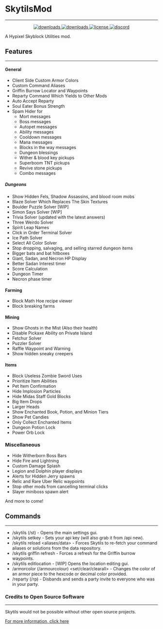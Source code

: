 # SkytilsMod
***
<p align="center">
  <a href="https://github.com/Skytils/SkytilsMod/releases" target="_blank">
    <img alt="downloads" src="https://img.shields.io/github/v/release/Skytils/SkytilsMod?color=4166f5&style=flat-square" />
  </a>
  <a href="https://github.com/Skytils/SkytilsMod/releases" target="_blank">
    <img alt="downloads" src="https://img.shields.io/github/downloads/Skytils/SkytilsMod/total?color=4166f5&style=flat-square" />
  </a>
  <a href="https://github.com/Skytils/SkytilsMod/blob/main/LICENSE" target="_blank">
    <img alt="license" src="https://img.shields.io/github/license/Skytils/SkytilsMod?color=4166f5&style=flat-square" />
  </a>
  <a href="https://discord.gg/skytils" target="_blank">
    <img alt="discord" src="https://img.shields.io/discord/807302538558308352?color=4166f5&label=discord&style=flat-square" />
  </a>
</p>
A Hypixel Skyblock Utilities mod.


## Features
***
#### General
 - Client Side Custom Armor Colors
 - Custom Command Aliases
 - Griffin Burrow Locator and Waypoints
 - Reparty Command Which Yields to Other Mods
 - Auto Accept Reparty
 - Soul Eater Bonus Strength
 - Spam Hider for
     - Mort messages
     - Boss messages
     - Autopet messages
     - Ability messages
     - Cooldown messages
     - Mana messages
     - Blocks in the way messages
     - Dungeon blessings
     - Wither & blood key pickups
     - Superboom TNT pickups
     - Revive stone pickups
     - Combo messages
##### Dungeons
 - Show Hidden Fels, Shadow Assassins, and blood room mobs
 - Blaze Solver Which Replaces The Skin Textures
 - Boulder Puzzle Solver [WIP]
 - Simon Says Solver [WIP]
 - Trivia Solver (updated with the latest answers)
 - Three Weirdo Solver
 - Spirit Leap Names
 - Click in Order Terminal Solver
 - Ice Path Solver
 - Select All Color Solver
 - Stop dropping, salvaging, and selling starred dungeon items
 - Bigger bats and bat hitboxes
 - Giant, Sadan, and Necron HP Display
 - Better Sadan Interest timer
 - Score Calculation
 - Dungeon Timer
 - Necron phase timer
#### Farming
 - Block Math Hoe recipe viewer
 - Block breaking farms
#### Mining 
 - Show Ghosts in the Mist (Also their health)
 - Disable Pickaxe Ability on Private Island
 - Fetchur Solver
 - Puzzler Solver
 - Raffle Waypoint and Warning
 - Show hidden sneaky creepers
#### Items
 - Block Useless Zombie Sword Uses
 - Prioritize Item Abilities
 - Pet Item Confirmation
 - Hide Implosion Particles
 - Hide Midas Staff Gold Blocks
 - Big Item Drops
 - Larger Heads
 - Show Enchanted Book, Potion, and Minion Tiers
 - Show Pet Candies
 - Only Collect Enchanted Items
 - Dungeon Potion Lock
 - Power Orb Lock
### Miscellaneous
 - Hide Witherborn Boss Bars
 - Hide Fire and Lightning
 - Custom Damage Splash
 - Legion and Dolphin player displays
 - Alerts for Hidden Jerry spawns
 - Relic and Rare Uber Relic waypoints
 - Stop other mods from cancelling terminal clicks
 - Slayer miniboss spawn alert


And more to come!

## Commands
***
- /skytils (/st) - Opens the main settings gui.
- /skytils setkey <apikey> - Sets your api key (will also grab it from /api new).
- /skytils reload <aliases/data> - Forces Skytils to re-fetch your command aliases or solutions from the data repository.
- /skytils griffin refresh - Forces a refresh for the Griffin burrow waypoints.
- /skytils editlocation - [WIP] Opens the location editing gui.
- /armorcolor (/armourcolour) <set/clear/clearall> - Changes the color of an armor piece to the hexcode or decimal color provided.
- /reparty (/rp) - Disbands and sends a party invite to everyone who was in your party.


### Credits to Open Source Software
***
Skytils would not be possible without other open source projects.

[For more information, click here](https://github.com/Skytils/SkytilsMod/blob/main/OPEN_SOURCE_SOFTWARE.md)